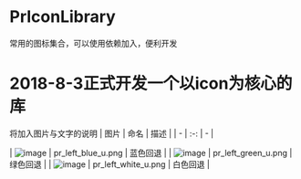 # PrIconLibrary
常用的图标集合，可以使用依赖加入，便利开发

# 2018-8-3正式开发一个以icon为核心的库

将加入图片与文字的说明
| 图片 | 命名 | 描述 |
| - | :-: | - |

| ![image](https://github.com/xiguanxingxiahuaxian/PrIconLibrary/blob/master/app/src/main/res/mipmap-hdpi/pr_left_blue_u.png) | pr_left_blue_u.png | 蓝色回退 |
| ![image](https://github.com/xiguanxingxiahuaxian/PrIconLibrary/blob/master/app/src/main/res/mipmap-hdpi/pr_left_green_u.png) | pr_left_green_u.png | 绿色回退 |
| ![image](https://github.com/xiguanxingxiahuaxian/PrIconLibrary/blob/master/app/src/main/res/mipmap-hdpi/pr_left_white_u.png) | pr_left_white_u.png | 白色回退 |
